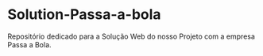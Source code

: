 # Solution-Passa-a-bola
Repositório dedicado para a Solução Web do nosso Projeto com a empresa Passa a Bola.
